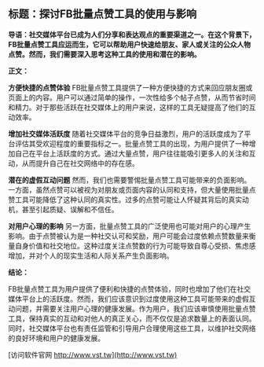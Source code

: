 ## **标题：探讨FB批量点赞工具的使用与影响**

**导语：社交媒体平台已成为人们分享和表达观点的重要渠道之一。在这个背景下，FB批量点赞工具应运而生，它可以帮助用户快速给朋友、家人或关注的公众人物点赞。然而，我们需要深入思考这种工具的使用和潜在的影响。**

**正文：**

**方便快捷的点赞体验**
FB批量点赞工具提供了一种方便快捷的方式来回应朋友圈或页面上的内容。用户可以通过简单的操作，一次性给多个帖子点赞，从而节省时间和精力。对于那些活跃在社交媒体上的用户来说，这样的工具无疑提高了他们的互动效率。

**增加社交媒体活跃度**
随着社交媒体平台的竞争日益激烈，用户的活跃度成为了平台评估其受欢迎程度的重要指标之一。批量点赞工具的出现，为用户提供了一种增加自己在平台上活跃度的方式。通过大量点赞，用户往往能吸引更多人的关注和互动，从而提升自己在社交网络中的存在感。

**潜在的虚假互动问题**
然而，我们也需要警惕批量点赞工具可能带来的负面影响。一方面，虽然点赞可以被视为对朋友或页面内容的认同和支持，但大量使用批量点赞工具可能降低了这种认同的真实性。过多的点赞可能让人怀疑其背后的真实动机，甚至引起质疑、误解和不信任。

**对用户心理的影响**
另一方面，批量点赞工具的广泛使用也可能对用户的心理产生影响。由于点赞被认为是一种社交认可和奖励，用户可能会过度依赖点赞数量来衡量自身价值和社交地位。这种过度关注点赞数的行为可能导致自尊心受损、焦虑感增加，并对个人的现实生活和人际关系产生负面影响。

**结论：**

FB批量点赞工具为用户提供了便利和快捷的点赞体验，同时也增加了他们在社交媒体平台上的活跃度。然而，我们应该意识到过度使用这种工具可能带来的虚假互动问题，并需要关注用户心理的健康发展。作为用户，我们应该审慎使用批量点赞工具，保持真实的互动和对他人的真正关心，而不仅仅是追求数量上的表面认同。同时，社交媒体平台也有责任监管和引导用户合理使用这些工具，以维护社交网络的良好环境和用户的健康发展。


[访问软件官网 http://www.vst.tw](http://www.vst.tw)
